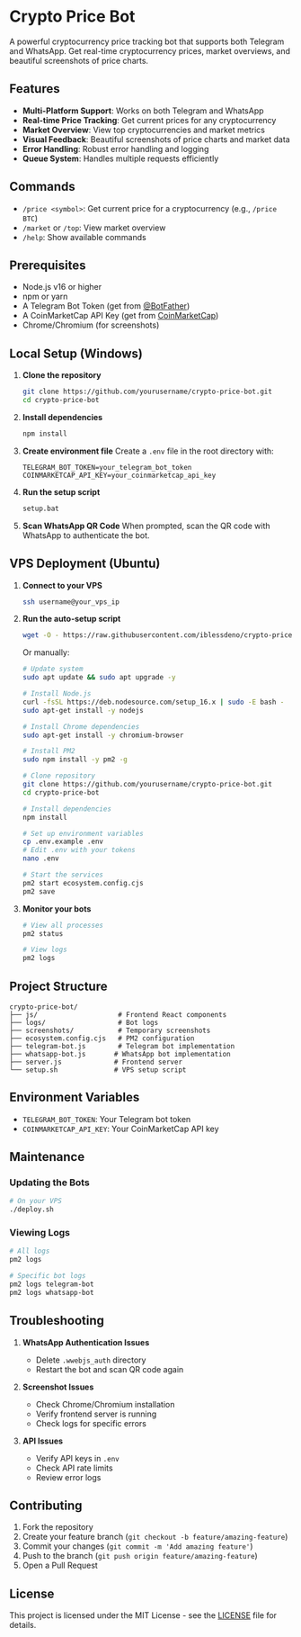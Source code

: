 # Crypto Price Bot 

A powerful cryptocurrency price tracking bot that supports both Telegram and WhatsApp. Get real-time cryptocurrency prices, market overviews, and beautiful screenshots of price charts.

## Features 

- **Multi-Platform Support**: Works on both Telegram and WhatsApp
- **Real-time Price Tracking**: Get current prices for any cryptocurrency
- **Market Overview**: View top cryptocurrencies and market metrics
- **Visual Feedback**: Beautiful screenshots of price charts and market data
- **Error Handling**: Robust error handling and logging
- **Queue System**: Handles multiple requests efficiently

## Commands 

- `/price <symbol>`: Get current price for a cryptocurrency (e.g., `/price BTC`)
- `/market` or `/top`: View market overview
- `/help`: Show available commands

## Prerequisites 

- Node.js v16 or higher
- npm or yarn
- A Telegram Bot Token (get from [@BotFather](https://t.me/botfather))
- A CoinMarketCap API Key (get from [CoinMarketCap](https://coinmarketcap.com/api/))
- Chrome/Chromium (for screenshots)

## Local Setup (Windows) 

1. **Clone the repository**
   ```bash
   git clone https://github.com/yourusername/crypto-price-bot.git
   cd crypto-price-bot
   ```

2. **Install dependencies**
   ```bash
   npm install
   ```

3. **Create environment file**
   Create a `.env` file in the root directory with:
   ```env
   TELEGRAM_BOT_TOKEN=your_telegram_bot_token
   COINMARKETCAP_API_KEY=your_coinmarketcap_api_key
   ```

4. **Run the setup script**
   ```bash
   setup.bat
   ```

5. **Scan WhatsApp QR Code**
   When prompted, scan the QR code with WhatsApp to authenticate the bot.

## VPS Deployment (Ubuntu) 

1. **Connect to your VPS**
   ```bash
   ssh username@your_vps_ip
   ```

2. **Run the auto-setup script**
   ```bash
   wget -O - https://raw.githubusercontent.com/iblessdeno/crypto-price-bot/setup.sh | bash
   ```

   Or manually:
   ```bash
   # Update system
   sudo apt update && sudo apt upgrade -y

   # Install Node.js
   curl -fsSL https://deb.nodesource.com/setup_16.x | sudo -E bash -
   sudo apt-get install -y nodejs

   # Install Chrome dependencies
   sudo apt-get install -y chromium-browser

   # Install PM2
   sudo npm install -y pm2 -g

   # Clone repository
   git clone https://github.com/yourusername/crypto-price-bot.git
   cd crypto-price-bot

   # Install dependencies
   npm install

   # Set up environment variables
   cp .env.example .env
   # Edit .env with your tokens
   nano .env

   # Start the services
   pm2 start ecosystem.config.cjs
   pm2 save
   ```

3. **Monitor your bots**
   ```bash
   # View all processes
   pm2 status

   # View logs
   pm2 logs
   ```

## Project Structure 

```
crypto-price-bot/
├── js/                    # Frontend React components
├── logs/                  # Bot logs
├── screenshots/           # Temporary screenshots
├── ecosystem.config.cjs   # PM2 configuration
├── telegram-bot.js        # Telegram bot implementation
├── whatsapp-bot.js       # WhatsApp bot implementation
├── server.js             # Frontend server
└── setup.sh              # VPS setup script
```

## Environment Variables 

- `TELEGRAM_BOT_TOKEN`: Your Telegram bot token
- `COINMARKETCAP_API_KEY`: Your CoinMarketCap API key

## Maintenance 

### Updating the Bots
```bash
# On your VPS
./deploy.sh
```

### Viewing Logs
```bash
# All logs
pm2 logs

# Specific bot logs
pm2 logs telegram-bot
pm2 logs whatsapp-bot
```

## Troubleshooting 

1. **WhatsApp Authentication Issues**
   - Delete `.wwebjs_auth` directory
   - Restart the bot and scan QR code again

2. **Screenshot Issues**
   - Check Chrome/Chromium installation
   - Verify frontend server is running
   - Check logs for specific errors

3. **API Issues**
   - Verify API keys in `.env`
   - Check API rate limits
   - Review error logs

## Contributing 

1. Fork the repository
2. Create your feature branch (`git checkout -b feature/amazing-feature`)
3. Commit your changes (`git commit -m 'Add amazing feature'`)
4. Push to the branch (`git push origin feature/amazing-feature`)
5. Open a Pull Request

## License 

This project is licensed under the MIT License - see the [LICENSE](LICENSE) file for details.
